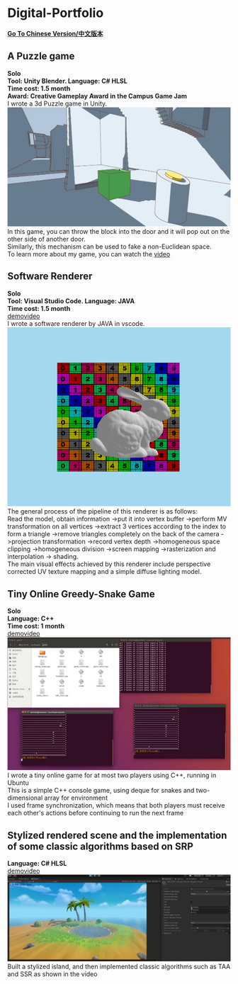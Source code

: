 # Digital-Portfolio
**[Go To Chinese Version/中文版本](README_zh.md)**
## A Puzzle game
**Solo**<br>
**Tool: Unity Blender. Language: C# HLSL**<br>
**Time cost: 1.5 month**<br>
**Award: Creative Gameplay Award in the Campus Game Jam**<br>
I wrote a 3d Puzzle game in Unity.<br>
![image](game.png)<br>
In this game, you can throw the block into the door and it will pop out on the other side of another door.<br>
Similarly, this mechanism can be used to fake a non-Euclidean space.<br>
To learn more about my game, you can watch the [video](gamedemo.mp4) <br>
## Software Renderer
**Solo**<br>
**Tool: Visual Studio Code. Language: JAVA**<br>
**Time cost: 1.5 month**<br>
[demovideo](softRender1.mp4)<br>
I wrote a software renderer by JAVA in vscode.<br>
![image](pic1.png)<br>
The general process of the pipeline of this renderer is as follows:<br>
Read the model, obtain information ->put it into vertex buffer ->perform MV transformation on all vertices 
->extract 3 vertices according to the index to form a triangle ->remove triangles completely on the back of the camera 
->projection transformation ->record vertex depth ->homogeneous space clipping ->homogeneous division ->screen mapping
->rasterization and interpolation -> shading. <br>
The main visual effects achieved by this renderer include perspective corrected UV texture mapping and a simple diffuse lighting model.<br>
## Tiny Online Greedy-Snake Game
**Solo**<br>
**Language: C++**<br>
**Time cost: 1 month**<br>
[demovideo](cppGreedySnake.mp4)<br>
![image](snake.png)<br>
I wrote a tiny online game for at most two players using C++, running in Ubuntu<br>
This is a simple C++ console game, using deque for snakes and two-dimensional array for environment  <br>
I used frame synchronization, which means that both players must receive each other's actions before continuing to run the next frame <br>
## Stylized rendered scene and the implementation of some classic algorithms based on SRP
**Language: C# HLSL**<br>
[demovideo](Stylized_Island.mp4)<br>
![image](UnityScene.png)<br>
Built a stylized island, and then implemented classic algorithms such as TAA and SSR as shown in the video


